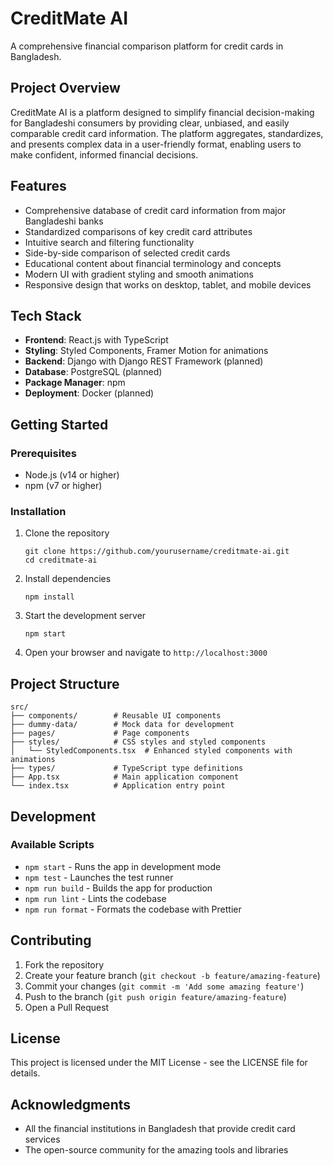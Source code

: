 # CreditMate AI

A comprehensive financial comparison platform for credit cards in Bangladesh.

## Project Overview

CreditMate AI is a platform designed to simplify financial decision-making for Bangladeshi consumers by providing clear, unbiased, and easily comparable credit card information. The platform aggregates, standardizes, and presents complex data in a user-friendly format, enabling users to make confident, informed financial decisions.

## Features

- Comprehensive database of credit card information from major Bangladeshi banks
- Standardized comparisons of key credit card attributes
- Intuitive search and filtering functionality
- Side-by-side comparison of selected credit cards
- Educational content about financial terminology and concepts
- Modern UI with gradient styling and smooth animations
- Responsive design that works on desktop, tablet, and mobile devices

## Tech Stack

- **Frontend**: React.js with TypeScript
- **Styling**: Styled Components, Framer Motion for animations
- **Backend**: Django with Django REST Framework (planned)
- **Database**: PostgreSQL (planned)
- **Package Manager**: npm
- **Deployment**: Docker (planned)

## Getting Started

### Prerequisites

- Node.js (v14 or higher)
- npm (v7 or higher)

### Installation

1. Clone the repository
   ```
   git clone https://github.com/yourusername/creditmate-ai.git
   cd creditmate-ai
   ```

2. Install dependencies
   ```
   npm install
   ```

3. Start the development server
   ```
   npm start
   ```

4. Open your browser and navigate to `http://localhost:3000`

## Project Structure

```
src/
├── components/        # Reusable UI components
├── dummy-data/        # Mock data for development
├── pages/             # Page components
├── styles/            # CSS styles and styled components
│   └── StyledComponents.tsx  # Enhanced styled components with animations
├── types/             # TypeScript type definitions
├── App.tsx            # Main application component
└── index.tsx          # Application entry point
```

## Development

### Available Scripts

- `npm start` - Runs the app in development mode
- `npm test` - Launches the test runner
- `npm run build` - Builds the app for production
- `npm run lint` - Lints the codebase
- `npm run format` - Formats the codebase with Prettier

## Contributing

1. Fork the repository
2. Create your feature branch (`git checkout -b feature/amazing-feature`)
3. Commit your changes (`git commit -m 'Add some amazing feature'`)
4. Push to the branch (`git push origin feature/amazing-feature`)
5. Open a Pull Request

## License

This project is licensed under the MIT License - see the LICENSE file for details.

## Acknowledgments

- All the financial institutions in Bangladesh that provide credit card services
- The open-source community for the amazing tools and libraries
